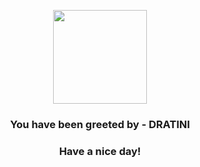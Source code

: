 <p align="center">
            <img src="https://raw.githubusercontent.com/PokeAPI/sprites/master/sprites/pokemon/147.png" width="150" height="150">
          </p>
          <h3 align="center">You have been greeted by - <b>DRATINI</b></h3>
          <h3 align="center">Have a nice day!</h3>
